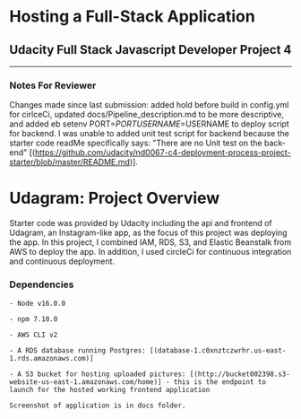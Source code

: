 # Hosting a Full-Stack Application
## Udacity Full Stack Javascript Developer Project 4

---
### Notes For Reviewer
Changes made since last submission: added hold before build in config.yml for cirlceCi, updated docs/Pipeline_description.md to be more descriptive, and added eb setenv PORT=$PORT USERNAME=$USERNAME to deploy script for backend. I was unable to added unit test script for backend because the starter code readMe specifically says: "There are no Unit test on the back-end" [(https://github.com/udacity/nd0067-c4-deployment-process-project-starter/blob/master/README.md)].
# Udagram: Project Overview

Starter code was provided by Udacity including the api and frontend of Udagram, an Instagram-like app, as the focus of this project was deploying the app. In this project, I combined IAM, RDS, S3, and Elastic Beanstalk from AWS to deploy the app. In addition, I used circleCi for continuous integration and continuous deployment.

### Dependencies

```
- Node v16.0.0

- npm 7.10.0

- AWS CLI v2

- A RDS database running Postgres: [(database-1.c0xnztczwrhr.us-east-1.rds.amazonaws.com)]

- A S3 bucket for hosting uploaded pictures: [(http://bucket002398.s3-website-us-east-1.amazonaws.com/home)] - this is the endpoint to launch for the hosted working frontend application

Screenshot of application is in docs folder.

